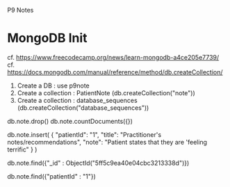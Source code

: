 P9  Notes

# MongoDB Init
cf. https://www.freecodecamp.org/news/learn-mongodb-a4ce205e7739/
cf. https://docs.mongodb.com/manual/reference/method/db.createCollection/
1. Create a DB : use p9note
2. Create a collection : PatientNote (db.createCollection("note"))
2. Create a collection : database_sequences (db.createCollection("database_sequences"))


db.note.drop()
db.note.countDocuments({})

db.note.insert( { "patientId": "1", "title": "Practitioner's notes/recommendations", "note": "Patient states that they are 'feeling terrific" } )

db.note.find({"_id" : ObjectId("5ff5c9ea40e04cbc3213338d")})

db.note.find({"patientId" : "1"})